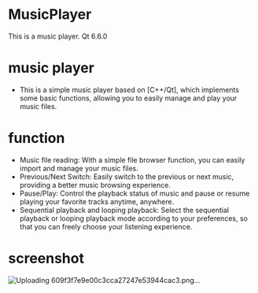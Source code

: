 # MusicPlayer
This is a music player. Qt 6.6.0

# music player 
- This is a simple music player based on [C++/Qt], which implements some basic functions, allowing you to easily manage and play your music files.
# function
- Music file reading: With a simple file browser function, you can easily import and manage your music files.
- Previous/Next Switch: Easily switch to the previous or next music, providing a better music browsing experience.
- Pause/Play: Control the playback status of music and pause or resume playing your favorite tracks anytime, anywhere.
- Sequential playback and looping playback: Select the sequential playback or looping playback mode according to your preferences, so that you can freely choose your listening experience.
# screenshot
![Uploading 609f3f7e9e00c3cca27247e53944cac3.png…]()

